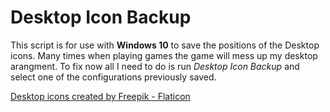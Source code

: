 
# Desktop Icon Backup

This script is for use with **Windows 10** to save the positions of the Desktop icons. Many times when playing games the game will mess up my desktop arangment. To fix now all I need to do is run *Desktop Icon Backup* and select one of the configurations previously saved. 


<a href="https://www.flaticon.com/free-icons/desktop" title="desktop icons">Desktop icons created by Freepik - Flaticon</a>
